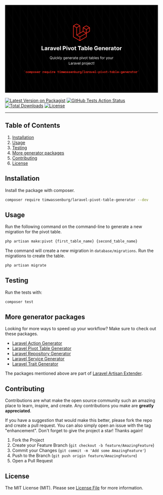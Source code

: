 <img src="img/banner.png" alt="Logo">

[![Latest Version on Packagist](https://img.shields.io/packagist/v/timwassenburg/laravel-pivot-table-generator.svg?style=flat-square)](https://packagist.org/packages/timwassenburg/laravel-pivot-table-generator)
[![GitHub Tests Action Status](https://img.shields.io/github/actions/workflow/status/timwassenburg/laravel-pivot-table-generator/run-tests.yml?branch=master&label=tests&style=flat-square)](https://github.com/timwassenburg/laravel-pivot-table-generator/actions?query=workflow%3Arun-tests+branch%3Amaster)
[![Total Downloads](https://img.shields.io/packagist/dt/timwassenburg/laravel-pivot-table-generator.svg?style=flat-square)](https://packagist.org/packages/timwassenburg/laravel-pivot-table-generator)
[![License](https://img.shields.io/packagist/l/timwassenburg/laravel-pivot-table-generator)](https://packagist.org/packages/timwassenburg/laravel-pivot-table-generator)

<hr>

## Table of Contents
  <ol>
    <li><a href="#installation">Installation</a></li>
    <li>
      <a href="#usage">Usage</a>
    </li>
    <li><a href="#testing">Testing</a></li>
    <li><a href="#more-generator-packages">More generator packages</a></li>
    <li><a href="#contributing">Contributing</a></li>
    <li><a href="#license">License</a></li>
  </ol>

## Installation
Install the package with composer.
```bash
composer require timwassenburg/laravel-pivot-table-generator --dev
```

## Usage
Run the following command on the command-line to generate a new migration for the pivot table.
```bash
php artisan make:pivot {first_table_name} {second_table_name}
```

The command will create a new migration in ```database/migrations```. Run the migrations to create the table.
```bash
php artisan migrate
```

## Testing

Run the tests with:

```bash
composer test
```

## More generator packages

Looking for more ways to speed up your workflow? Make sure to check out these packages.

- [Laravel Action Generator](https://github.com/timwassenburg/laravel-action-generator)
- [Laravel Pivot Table Generator](https://github.com/timwassenburg/laravel-pivot-table-generator)
- [Laravel Repository Generator](https://github.com/timwassenburg/laravel-repository-generator)
- [Laravel Service Generator](https://github.com/timwassenburg/laravel-service-generator)
- [Laravel Trait Generator](https://github.com/timwassenburg/laravel-trait-generator)

The packages mentioned above are part of [Laravel Artisan Extender](https://github.com/timwassenburg/laravel-artisan-extender).

## Contributing
Contributions are what make the open source community such an amazing place to learn, inspire, and create. Any contributions you make are **greatly appreciated**.

If you have a suggestion that would make this better, please fork the repo and create a pull request. You can also simply open an issue with the tag "enhancement".
Don't forget to give the project a star! Thanks again!

1. Fork the Project
2. Create your Feature Branch (`git checkout -b feature/AmazingFeature`)
3. Commit your Changes (`git commit -m 'Add some AmazingFeature'`)
4. Push to the Branch (`git push origin feature/AmazingFeature`)
5. Open a Pull Request

## License

The MIT License (MIT). Please see [License File](LICENSE.md) for more information.
